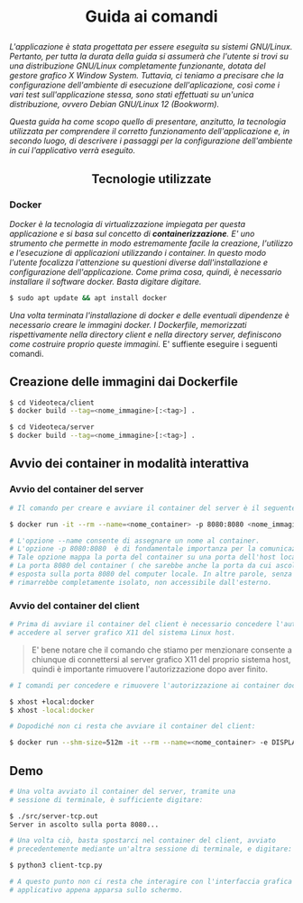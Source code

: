 # <p align=center>Guida ai comandi</p>
*L'applicazione è stata progettata per essere eseguita su sistemi GNU/Linux. Pertanto, per tutta la durata della guida si assumerà che l'utente 
si trovi su una distribuzione GNU/Linux completamente funzionante, dotata del gestore grafico X Window System. Tuttavia, ci teniamo a precisare che la configurazione dell'ambiente di esecuzione dell'aplicazione, così come i vari test sull'applicazione stessa, sono stati effettuati su un'unica distribuzione, ovvero Debian GNU/Linux 12 (Bookworm).*

*Questa guida ha come scopo quello di presentare, anzitutto, la tecnologia utilizzata per comprendere il corretto funzionamento dell'applicazione e, in secondo luogo, di descrivere i passaggi per la configurazione dell'ambiente in cui l'applicativo verrà eseguito.*

## <p align=center>Tecnologie utilizzate</p>
### Docker
*Docker è la tecnologia di virtualizzazione impiegata per questa applicazione e si basa sul concetto di ___containerizzazione___. E' uno strumento che permette in modo estremamente facile la creazione, l'utilizzo e l'esecuzione di applicazioni utilizzando i container. In questo modo l'utente focalizza l'attenzione su questioni diverse dall'installazione e configurazione dell'applicazione. 
Come prima cosa, quindi, è necessario installare il software docker. Basta digitare digitare.*

```bash
$ sudo apt update && apt install docker
```

*Una volta terminata l'installazione di docker e delle eventuali dipendenze è necessario creare le immagini docker.
I Dockerfile, memorizzati rispettivamente nella directory client e nella directory server, definiscono come costruire
proprio queste immagini.* E' suffiente eseguire i seguenti comandi.

## Creazione delle immagini dai Dockerfile

```bash
$ cd Videoteca/client
$ docker build --tag=<nome_immagine>[:<tag>] .

$ cd Videoteca/server
$ docker build --tag=<nome_immagine>[:<tag>] .
```

## Avvio dei container in modalità interattiva
### Avvio del container del server

```bash
# Il comando per creare e avviare il container del server è il seguente:

$ docker run -it --rm --name=<nome_container> -p 8080:8080 <nome_immagine> /bin/bash

# L'opzione --name consente di assegnare un nome al container.
# L'opzione -p 8080:8080  è di fondamentale importanza per la comunicazione tra due container.
# Tale opzione mappa la porta del container su una porta dell'host locale. Nel nostro caso,
# La porta 8080 del container ( che sarebbe anche la porta da cui ascolta il server ) viene
# esposta sulla porta 8080 del computer locale. In altre parole, senza l'opzione -p il container
# rimarrebbe completamente isolato, non accessibile dall'esterno.
```
### Avvio del container del client

```bash
# Prima di avviare il container del client è necessario concedere l'autorizzazione a quest'ultimo di
# accedere al server grafico X11 del sistema Linux host.
```
> E' bene notare che il comando che stiamo per menzionare consente a chiunque di connettersi al server
> grafico X11 del proprio sistema host, quindi è importante rimuovere l'autorizzazione dopo aver finito.

```bash
# I comandi per concedere e rimuovere l'autorizzazione ai container docker sono:

$ xhost +local:docker
$ xhost -local:docker

# Dopodiché non ci resta che avviare il container del client:

$ docker run --shm-size=512m -it --rm --name=<nome_container> -e DISPLAY=$DISPLAY -v /tmp/.X11-unix:/tmp/.X11-unix -v /dev/dri:/dev/dri <nome_immagine> /bin/bash
```

## Demo

```bash
# Una volta avviato il container del server, tramite una
# sessione di terminale, è sufficiente digitare:

$ ./src/server-tcp.out
Server in ascolto sulla porta 8080...

# Una volta ciò, basta spostarci nel container del client, avviato
# precedentemente mediante un'altra sessione di terminale, e digitare:

$ python3 client-tcp.py

# A questo punto non ci resta che interagire con l'interfaccia grafica dell'
# applicativo appena apparsa sullo schermo.
```

